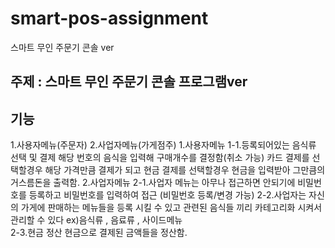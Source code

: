 # smart-pos-assignment
스마트 무인 주문기 콘솔 ver

## 주제 : 스마트 무인 주문기 콘솔 프로그램ver

## 기능
1.사용자메뉴(주문자) 2.사업자메뉴(가게점주)
1.사용자메뉴
1-1.등록되어있는 음식류 선택 및 결제
해당 번호의 음식을 입력해 구매개수를 결정함(취소 가능)
카드 결제를 선택할경우 해당 가격만큼 결제가 되고
현금 결제를 선택할경우 현금을 입력받아 그만큼의 거스름돈을 출력함.
2.사업자메뉴
2-1.사업자 메뉴는 아무나 접근하면 안되기에 비밀번호를 등록하고 비밀번호를 입력하여 접근 (비밀번호 등록/변경 가능)
2-2.사업자는 자신의 가게에 판매하는 메뉴들을 등록 시킬 수 있고
관련된 음식들 끼리 카테고리화 시켜서 관리할 수 있다
ex)음식류 , 음료류 , 사이드메뉴  
2-3.현금 정산
현금으로 결제된 금액들을 정산함. 

